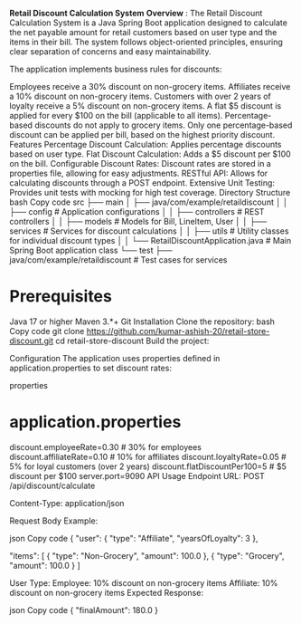 **Retail Discount Calculation System**
**Overview** :
The Retail Discount Calculation System is a Java Spring Boot application designed to calculate the net payable amount for retail customers based on user type and the items in their bill. The system follows object-oriented principles, ensuring clear separation of concerns and easy maintainability.

The application implements business rules for discounts:

Employees receive a 30% discount on non-grocery items.
Affiliates receive a 10% discount on non-grocery items.
Customers with over 2 years of loyalty receive a 5% discount on non-grocery items.
A flat $5 discount is applied for every $100 on the bill (applicable to all items).
Percentage-based discounts do not apply to grocery items.
Only one percentage-based discount can be applied per bill, based on the highest priority discount.
Features
Percentage Discount Calculation: Applies percentage discounts based on user type.
Flat Discount Calculation: Adds a $5 discount per $100 on the bill.
Configurable Discount Rates: Discount rates are stored in a properties file, allowing for easy adjustments.
RESTful API: Allows for calculating discounts through a POST endpoint.
Extensive Unit Testing: Provides unit tests with mocking for high test coverage.
Directory Structure
bash
Copy code
src
├── main
│   ├── java/com/example/retaildiscount
│   │   ├── config                   # Application configurations
│   │   ├── controllers              # REST controllers
│   │   ├── models                   # Models for Bill, LineItem, User
│   │   ├── services                 # Services for discount calculations
│   │   ├── utils                    # Utility classes for individual discount types
│   │   └── RetailDiscountApplication.java   # Main Spring Boot application class
└── test
├── java/com/example/retaildiscount  # Test cases for services

# Prerequisites
Java 17 or higher
Maven 3.*+
Git
Installation
Clone the repository:
bash
Copy code
git clone https://github.com/kumar-ashish-20/retail-store-discount.git
cd retail-store-discount
Build the project:

Configuration
The application uses properties defined in application.properties to set discount rates:

properties

# application.properties

discount.employeeRate=0.30         # 30% for employees
discount.affiliateRate=0.10        # 10% for affiliates
discount.loyaltyRate=0.05          # 5% for loyal customers (over 2 years)
discount.flatDiscountPer100=5      # $5 discount per $100
server.port=9090
API Usage
Endpoint
URL: POST /api/discount/calculate

Content-Type: application/json

Request Body Example:

json
Copy code
{
"user": { "type": "Affiliate", "yearsOfLoyalty": 3 },

"items": [
{ "type": "Non-Grocery", "amount": 100.0 },
{ "type": "Grocery", "amount": 100.0 }
]

User Type:
Employee: 10% discount on non-grocery items
Affiliate: 10% discount on non-grocery items
Expected Response:

json
Copy code
{
"finalAmount": 180.0
}

